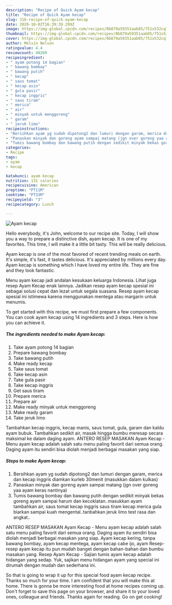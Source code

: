 ```yaml
---
description: "Recipe of Quick Ayam kecap"
title: "Recipe of Quick Ayam kecap"
slug: 316-recipe-of-quick-ayam-kecap
date: 2020-10-02T16:39:39.299Z
image: https://img-global.cpcdn.com/recipes/0b879a59351aab85/751x532cq70/ayam-kecap-foto-resep-utama.jpg
thumbnail: https://img-global.cpcdn.com/recipes/0b879a59351aab85/751x532cq70/ayam-kecap-foto-resep-utama.jpg
cover: https://img-global.cpcdn.com/recipes/0b879a59351aab85/751x532cq70/ayam-kecap-foto-resep-utama.jpg
author: Melvin Nelson
ratingvalue: 4.4
reviewcount: 40269
recipeingredient:
- " ayam potong 14 bagian"
- " bawang bombay"
- " bawang putih"
- " kecap"
- " saus tomat"
- " kecap asin"
- " gula pasir"
- " kecap inggris"
- " saus tiram"
- " merica"
- " air"
- " minyak untuk menggoreng"
- " garam"
- " jeruk limo"
recipeinstructions:
- "Bersihkan ayam yg sudah dipotong2 dan lumuri dengan garam, merica dan kecap inggris diamkan kurleb 30menit (masukkan dalam kulkas)"
- "Panaskan minyak dan goreng ayam sampai matang (jgn over goreng yaa ayam keras nantinya)"
- "Tumis bawang bombay dan bawang putih dengan sedikit minyak bekas goreng ayam sampai harum dan kecoklatan..masukkan ayam tambahkan air, saus tomat kecap inggris saus tiram kecap merica gula biarkan sampai kuah mengental..tanbahkan jeruk limo test rasa dan angkat.."
categories:
- Recipe
tags:
- ayam
- kecap

katakunci: ayam kecap 
nutrition: 131 calories
recipecuisine: American
preptime: "PT11M"
cooktime: "PT33M"
recipeyield: "3"
recipecategory: Lunch

---
```



![Ayam kecap](https://img-global.cpcdn.com/recipes/0b879a59351aab85/751x532cq70/ayam-kecap-foto-resep-utama.jpg)

Hello everybody, it's John, welcome to our recipe site. Today, I will show you a way to prepare a distinctive dish, ayam kecap. It is one of my favorites. This time, I will make it a little bit tasty. This will be really delicious.

Ayam kecap is one of the most favored of recent trending meals on earth. It's simple, it's fast, it tastes delicious. It's appreciated by millions every day. Ayam kecap is something which I have loved my entire life. They are fine and they look fantastic.

Menu ayam kecap jadi andalan kesukaan keluarga Indonesia. Lihat juga resep Ayam Kecap enak lainnya. Jadikan resep ayam kecap spesial ini sebagai solusi cepat dan lezat untuk segala suasana. Resep ayam kecap spesial ini istimewa karena menggunakan mentega atau margarin untuk menumis.


To get started with this recipe, we must first prepare a few components. You can cook ayam kecap using 14 ingredients and 3 steps. Here is how you can achieve it.

<!--inarticleads1-->

##### The ingredients needed to make Ayam kecap:

1. Take  ayam potong 14 bagian
1. Prepare  bawang bombay
1. Take  bawang putih
1. Make ready  kecap
1. Take  saus tomat
1. Take  kecap asin
1. Take  gula pasir
1. Take  kecap inggris
1. Get  saus tiram
1. Prepare  merica
1. Prepare  air
1. Make ready  minyak untuk menggoreng
1. Make ready  garam
1. Take  jeruk limo


Tambahkan kecap inggris, kecap manis, saus tomat, gula, garam dan kaldu ayam bubuk. Tambahkan sedikit air, masak hingga bumbu meresap secara maksimal ke dalam daging ayam. ANTERO RESEP MASAKAN Ayam Kecap - Menu ayam kecap adalah salah satu menu paling favorit dari semua orang. Daging ayam itu sendiri bisa diolah menjadi berbagai masakan yang siap. 

<!--inarticleads2-->

##### Steps to make Ayam kecap:

1. Bersihkan ayam yg sudah dipotong2 dan lumuri dengan garam, merica dan kecap inggris diamkan kurleb 30menit (masukkan dalam kulkas)
1. Panaskan minyak dan goreng ayam sampai matang (jgn over goreng yaa ayam keras nantinya)
1. Tumis bawang bombay dan bawang putih dengan sedikit minyak bekas goreng ayam sampai harum dan kecoklatan..masukkan ayam tambahkan air, saus tomat kecap inggris saus tiram kecap merica gula biarkan sampai kuah mengental..tanbahkan jeruk limo test rasa dan angkat..


ANTERO RESEP MASAKAN Ayam Kecap - Menu ayam kecap adalah salah satu menu paling favorit dari semua orang. Daging ayam itu sendiri bisa diolah menjadi berbagai masakan yang siap. Ayam kecap kering, tanpa bawang bombay, ayam kecap mentega, ayam kecap cabe ijo, ayam Resep-resep ayam kecap itu pun mudah banget dengan bahan-bahan dan bumbu masakan yang. Resep Ayam Kecap - Sajian tumis ayam kecap adalah hidangan yang sedap. Yuk, sajikan menu hidangan ayam yang special ini dirumah dengan mudah dan sederhana ini. 

So that is going to wrap it up for this special food ayam kecap recipe. Thanks so much for your time. I am confident that you will make this at home. There is gonna be more interesting food at home recipes coming up. Don't forget to save this page on your browser, and share it to your loved ones, colleague and friends. Thanks again for reading. Go on get cooking!
